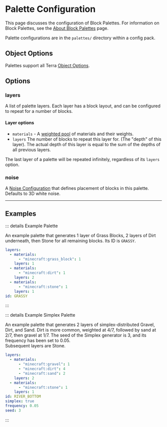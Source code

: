 # Palette Configuration

This page discusses the configuration of Block Palettes. For information on Block Palettes, see the [About Block
Palettes](./Block-Palettes) page.

Palette configurations are in the `palettes/` directory within a config pack.

## Object Options

Palettes support all Terra [Object Options](./Objects).

## Options

### layers

A list of palette layers. Each layer has a block layout, and can be configured to repeat for a number of blocks.

#### Layer options

- `materials` - A [weighted pool](./Weighted-Pools) of materials and their weights.
- `layers` The number of blocks to repeat this layer for. (The "depth" of this layer). The actual depth of this layer is
  equal to the sum of the depths of all previous layers.

The last layer of a palette will be repeated infinitely, regardless of its `layers` option.

### noise

A [Noise Configuration](./Noise-Options) that defines placement of blocks in this palette. Defaults to 3D white noise.

---

## Examples

::: details Example Palette

An example palette that generates 1 layer of Grass Blocks, 2 layers of Dirt underneath, then Stone for all
remaining blocks. Its ID is `GRASSY`.

```yaml
layers:
  - materials:
      - "minecraft:grass_block": 1
    layers: 1
  - materials:
      - "minecraft:dirt": 1
    layers: 2
  - materials:
      - "minecraft:stone": 1
    layers: 1
id: GRASSY
```

:::

::: details Example Simplex Palette

An example palette that generates 2 layers of simplex-distributed Gravel, Dirt, and Sand. Dirt is more common,
weighted at 4/7, followed by sand at 2/7, then gravel at 1/7. The seed of the Simplex generator is 3, and
its frequency has been set to 0.05.  
Subsequent layers are Stone.

```yaml
layers:
  - materials:
      - "minecraft:gravel": 1
      - "minecraft:dirt": 4
      - "minecraft:sand": 2
    layers: 2
  - materials:
      - "minecraft:stone": 1
    layers: 1
id: RIVER_BOTTOM
simplex: true
frequency: 0.05
seed: 3
```

:::
